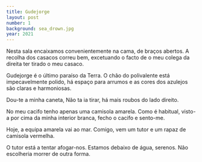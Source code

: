 ```yaml
---
title: Gudejorge
layout: post
number: 1
background: sea_drown.jpg
year: 2021
---
```


Nesta sala encaixamos convenientemente na cama, de braços abertos. A recolha dos casacos correu bem, excetuando o facto de o meu colega da direita ter tirado o meu casaco.

Gudejorge é o último paraíso da Terra. O chão do polivalente está impecavelmente polido, há espaço para arrumos e as cores dos azulejos são claras e harmoniosas.

Dou-te a minha caneta, Não ta ia tirar, há mais roubos do lado direito.

No meu cacifo tenho apenas uma camisola amarela. Como é habitual, visto-a por cima da minha interior branca, fecho o cacifo e sento-me.

Hoje, a equipa amarela vai ao mar. Comigo, vem um tutor e um rapaz de camisola vermelha.

O tutor está a tentar afogar-nos. Estamos debaixo de água, serenos. Não escolheria morrer de outra forma.
